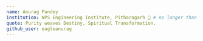 ```yaml
---
name: Anurag Pandey
institution: NPS Engineering Institute, Pithoragarh 🚩 # no longer than 58 characters
quote: Purity weaves Destiny, Spiritual Transformation.
github_user: eagleanurag
---
```

